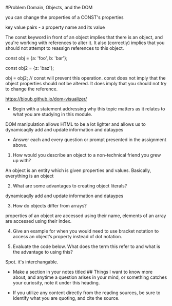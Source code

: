 #Problem Domain, Objects, and the DOM

you can change the properties of a CONST's properties

key value pairs - a property name and its value

The const keyword in front of an object implies that there is an object, and you're working with references to alter it. It also (correctly) implies that you should not attempt to reassign references to this object.

const obj = {a: 'foo', b: 'bar'};

const obj2 = {z: 'baz'};

obj = obj2; // const will prevent this operation.
const does not imply that the object properties should not be altered. It does imply that you should not try to change the reference.

https://bioub.github.io/dom-visualizer/

- Begin with a statement addressing why this topic matters as it relates to what you are studying in this module.

DOM manipulation allows HTML to be a lot lighter and allows us to dynamicaqlly add and update information and dataypes

- Answer each and every question or prompt presented in the assignment above.

1. How would you describe an object to a non-technical friend you grew up with?

An object is an entity which is given properties and values. Basically, everything is an object

2. What are some advantages to creating object literals?

dynamicaqlly add and update information and dataypes

3. How do objects differ from arrays?

properties of an object are accessed using their name, elements of an array are accessed using their index.

4. Give an example for when you would need to use bracket notation to access an object’s property instead of dot notation.

5. Evaluate the code below. What does the term this refer to and what is the advantage to using this?

Spot.
it's interchangable.

- Make a section in your notes titled ## Things I want to know more about, and anytime a question arises in your mind, or something catches your curiosity, note it under this heading.

- If you utilize any content directly from the reading sources, be sure to identify what you are quoting, and cite the source.
